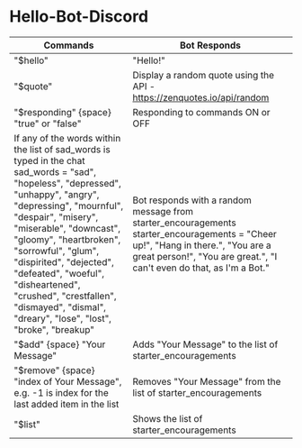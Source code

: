 # Hello-Bot-Discord
Commands | Bot Responds  
--- | --- 
"$hello" | "Hello!"
"$quote" | Display a random quote using the API - https://zenquotes.io/api/random
"$responding" {space} "true" or "false" | Responding to commands ON or OFF
If any of the words within the list of sad_words is typed in the chat  sad_words = "sad", "hopeless", "depressed", "unhappy", "angry", "depressing", "mournful", "despair", "misery", "miserable", "downcast", "gloomy", "heartbroken", "sorrowful", "glum", "dispirited", "dejected", "defeated", "woeful", "disheartened", "crushed", "crestfallen", "dismayed", "dismal", "dreary", "lose", "lost", "broke", "breakup" | Bot responds with a random message from starter_encouragements   starter_encouragements = "Cheer up!", "Hang in there.", "You are a great person!", "You are great.", "I can't even do that, as I'm a Bot."
"$add" {space} "Your Message" | Adds "Your Message" to the list of starter_encouragements
"$remove" {space} "index of Your Message",  e.g. -1 is index for the last added item in the list | Removes "Your Message" from the list of starter_encouragements
"$list" | Shows the list of starter_encouragements
